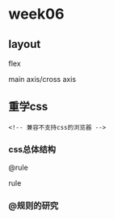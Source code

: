 # week06

## layout

flex

main axis/cross axis

## 重学css

```
<!-- 兼容不支持css的浏览器 -->
```
### css总体结构

@rule

rule

### @规则的研究

